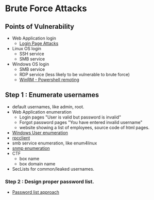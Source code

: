 # Brute Force Attacks

## Points of Vulnerability

* Web Application login
  * [Login Page Attacks](login-page-attacks.md)
* Linux OS login
  * SSH service
  * SMB service
* Windows OS login
  * SMB service
  * RDP service \(less likely to be vulnerable to brute force\)
  * [WinRM - Powershell remoting](https://app.gitbook.com/@takshil-patil529/s/port-wise-enumeration/tcp-enumerations/port-5985#brute-force-windows-credentials)

## Step 1 : Enumerate usernames

* default usernames, like admin, root.
* Web Application enumeration
  * Login pages "User is valid but password is invalid"
  * Forgot password pages "You have entered invalid username"
  * website showing a list of employees, source code of html pages.
* [Windows User enumeration](https://app.gitbook.com/@oscp-2/s/windows-oscp/url-enum/windows-user-enumeration)
* [rpcclient](https://app.gitbook.com/@takshil-patil529/s/port-wise-enumeration/tcp-enumerations/port-135-139-445#rpc-enumeration)
* smb service enumeration, like enum4linux
* [snmp enumeration](https://app.gitbook.com/@takshil-patil529/s/port-wise-enumeration/udp-enumerations/port-161)
* CTF
  * box name
  * box domain name
* SecLists for common/leaked usernames.

### Step 2 : Design proper password list.

* [Password list approach](https://app.gitbook.com/@oscp-2/s/oscp/notes/password-cracking/password-list)

